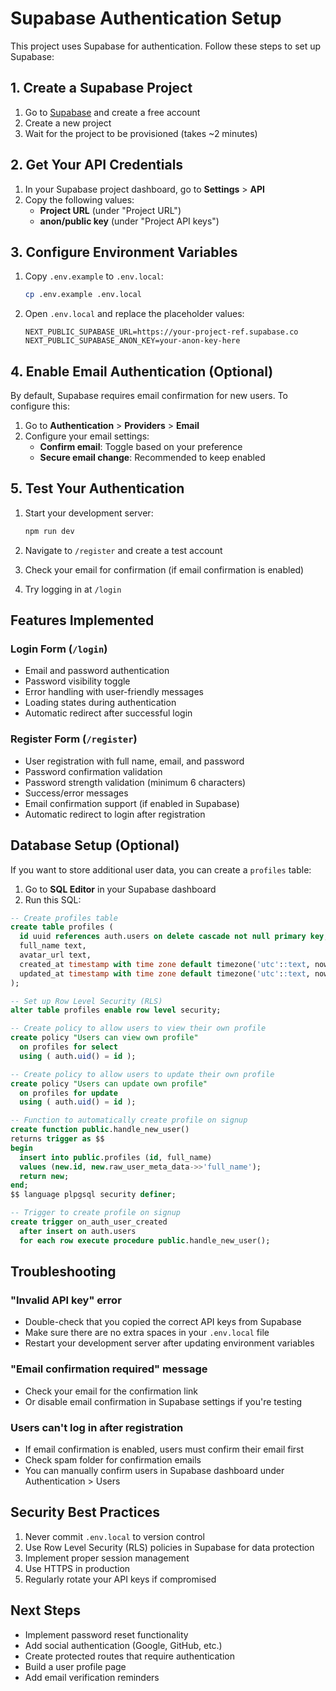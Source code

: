# Supabase Authentication Setup

This project uses Supabase for authentication. Follow these steps to set up Supabase:

## 1. Create a Supabase Project

1. Go to [Supabase](https://supabase.com) and create a free account
2. Create a new project
3. Wait for the project to be provisioned (takes ~2 minutes)

## 2. Get Your API Credentials

1. In your Supabase project dashboard, go to **Settings** > **API**
2. Copy the following values:
   - **Project URL** (under "Project URL")
   - **anon/public key** (under "Project API keys")

## 3. Configure Environment Variables

1. Copy `.env.example` to `.env.local`:

   ```bash
   cp .env.example .env.local
   ```

2. Open `.env.local` and replace the placeholder values:
   ```env
   NEXT_PUBLIC_SUPABASE_URL=https://your-project-ref.supabase.co
   NEXT_PUBLIC_SUPABASE_ANON_KEY=your-anon-key-here
   ```

## 4. Enable Email Authentication (Optional)

By default, Supabase requires email confirmation for new users. To configure this:

1. Go to **Authentication** > **Providers** > **Email**
2. Configure your email settings:
   - **Confirm email**: Toggle based on your preference
   - **Secure email change**: Recommended to keep enabled

## 5. Test Your Authentication

1. Start your development server:

   ```bash
   npm run dev
   ```

2. Navigate to `/register` and create a test account
3. Check your email for confirmation (if email confirmation is enabled)
4. Try logging in at `/login`

## Features Implemented

### Login Form (`/login`)

- Email and password authentication
- Password visibility toggle
- Error handling with user-friendly messages
- Loading states during authentication
- Automatic redirect after successful login

### Register Form (`/register`)

- User registration with full name, email, and password
- Password confirmation validation
- Password strength validation (minimum 6 characters)
- Success/error messages
- Email confirmation support (if enabled in Supabase)
- Automatic redirect to login after registration

## Database Setup (Optional)

If you want to store additional user data, you can create a `profiles` table:

1. Go to **SQL Editor** in your Supabase dashboard
2. Run this SQL:

```sql
-- Create profiles table
create table profiles (
  id uuid references auth.users on delete cascade not null primary key,
  full_name text,
  avatar_url text,
  created_at timestamp with time zone default timezone('utc'::text, now()) not null,
  updated_at timestamp with time zone default timezone('utc'::text, now()) not null
);

-- Set up Row Level Security (RLS)
alter table profiles enable row level security;

-- Create policy to allow users to view their own profile
create policy "Users can view own profile"
  on profiles for select
  using ( auth.uid() = id );

-- Create policy to allow users to update their own profile
create policy "Users can update own profile"
  on profiles for update
  using ( auth.uid() = id );

-- Function to automatically create profile on signup
create function public.handle_new_user()
returns trigger as $$
begin
  insert into public.profiles (id, full_name)
  values (new.id, new.raw_user_meta_data->>'full_name');
  return new;
end;
$$ language plpgsql security definer;

-- Trigger to create profile on signup
create trigger on_auth_user_created
  after insert on auth.users
  for each row execute procedure public.handle_new_user();
```

## Troubleshooting

### "Invalid API key" error

- Double-check that you copied the correct API keys from Supabase
- Make sure there are no extra spaces in your `.env.local` file
- Restart your development server after updating environment variables

### "Email confirmation required" message

- Check your email for the confirmation link
- Or disable email confirmation in Supabase settings if you're testing

### Users can't log in after registration

- If email confirmation is enabled, users must confirm their email first
- Check spam folder for confirmation emails
- You can manually confirm users in Supabase dashboard under Authentication > Users

## Security Best Practices

1. Never commit `.env.local` to version control
2. Use Row Level Security (RLS) policies in Supabase for data protection
3. Implement proper session management
4. Use HTTPS in production
5. Regularly rotate your API keys if compromised

## Next Steps

- Implement password reset functionality
- Add social authentication (Google, GitHub, etc.)
- Create protected routes that require authentication
- Build a user profile page
- Add email verification reminders
